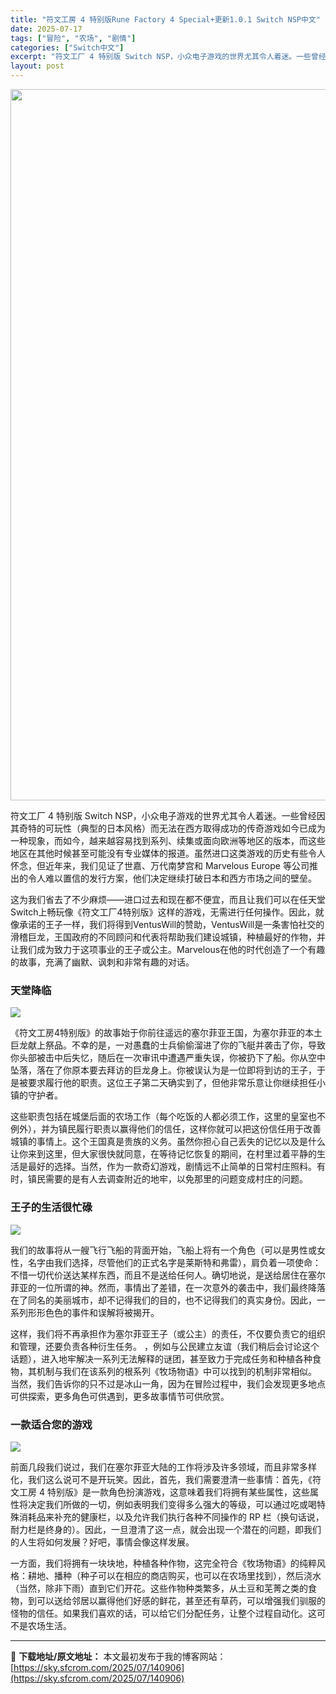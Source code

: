 ```yaml
---
title: "符文工房 4 特别版Rune Factory 4 Special+更新1.0.1 Switch NSP中文"
date: 2025-07-17
tags: ["冒险", "农场", "剧情"]
categories: ["Switch中文"]
excerpt: "符文工厂 4 特别版 Switch NSP，小众电子游戏的世界尤其令人着迷。一些曾经因其奇特的可玩性（典型的日本风格）而无法在西方取得成功的传奇游戏如今已成为一种现象，而如今，越来越容易找到系列、续集或面向欧洲等地区的版本，而这些地区在其他时候甚至可能没有专业媒体的报道。虽然进口这类游戏的历史有些令&hellip;"
layout: post
---
```


<img class="aligncenter size-full wp-image-140907" src="https://sky.sfcrom.com/wp-content/uploads/2025/07/202507171255411.webp" alt="" width="702" height="1138" />

符文工厂 4 特别版 Switch NSP，小众电子游戏的世界尤其令人着迷。一些曾经因其奇特的可玩性（典型的日本风格）而无法在西方取得成功的传奇游戏如今已成为一种现象，而如今，越来越容易找到系列、续集或面向欧洲等地区的版本，而这些地区在其他时候甚至可能没有专业媒体的报道。虽然进口这类游戏的历史有些令人怀念，但近年来，我们见证了世嘉、万代南梦宫和 Marvelous Europe 等公司推出的令人难以置信的发行方案，他们决定继续打破日本和西方市场之间的壁垒。

这为我们省去了不少麻烦——进口过去和现在都不便宜，而且让我们可以在任天堂Switch上畅玩像《符文工厂4特别版》这样的游戏，无需进行任何操作。因此，就像承诺的王子一样，我们将得到VentusWill的赞助，VentusWill是一条害怕社交的滑稽巨龙，王国政府的不同顾问和代表将帮助我们建设城镇，种植最好的作物，并让我们成为致力于这项事业的王子或公主。Marvelous在他的时代创造了一个有趣的故事，充满了幽默、讽刺和非常有趣的对话。
<h3>天堂降临</h3>
<img src="https://img-eshop.cdn.nintendo.net/i/25d807f6e03e567cd8b8e67dcfe77d1d23f955a4b304c17959504dd56cd36982.jpg?w=1000" />

《符文工房4特别版》的故事始于你前往遥远的塞尔菲亚王国，为塞尔菲亚的本土巨龙献上祭品。不幸的是，一对愚蠢的士兵偷偷溜进了你的飞艇并袭击了你，导致你头部被击中后失忆，随后在一次审讯中遭遇严重失误，你被扔下了船。你从空中坠落，落在了你原本要去拜访的巨龙身上。你被误认为是一位即将到访的王子，于是被要求履行他的职责。这位王子第二天确实到了，但他非常乐意让你继续担任小镇的守护者。

这些职责包括在城堡后面的农场工作（每个吃饭的人都必须工作，这里的皇室也不例外），并为镇民履行职责以赢得他们的信任，这样你就可以把这份信任用于改善城镇的事情上。这个王国真是贵族的义务。虽然你担心自己丢失的记忆以及是什么让你来到这里，但大家很快就同意，在等待记忆恢复的期间，在村里过着平静的生活是最好的选择。当然，作为一款奇幻游戏，剧情远不止简单的日常村庄照料。有时，镇民需要的是有人去调查附近的地牢，以免那里的问题变成村庄的问题。
<h3>王子的生活很忙碌</h3>
<img src="https://img-eshop.cdn.nintendo.net/i/7f9867d030f772175ecb37035a7ccf9376b1477a7391bb3a3fcaa5bc83743024.jpg?w=1000" />

我们的故事将从一艘飞行飞船的背面开始，飞船上将有一个角色（可以是男性或女性，名字由我们选择，尽管他们的正式名字是莱斯特和弗雷），肩负着一项使命：不惜一切代价送达某样东西，而且不是送给任何人。确切地说，是送给居住在塞尔菲亚的一位所谓的神。然而，事情出了差错，在一次意外的袭击中，我们最终降落在了同名的美丽城市，却不记得我们的目的，也不记得我们的真实身份。因此，一系列形形色色的事件和误解将被揭开。

这样，我们将不再承担作为塞尔菲亚王子（或公主）的责任，不仅要负责它的组织和管理，还要负责各种衍生任务。 ，例如与公民建立友谊（我们稍后会讨论这个话题），进入地牢解决一系列无法解释的谜团，甚至致力于完成任务和种植各种食物，其机制与我们在该系列的根系列《牧场物语》中可以找到的机制非常相似。 当然，我们告诉你的只不过是冰山一角，因为在冒险过程中，我们会发现更多地点可供探索，更多角色可供遇到，更多故事情节可供欣赏。
<h3>一款适合您的游戏</h3>
<img src="https://img-eshop.cdn.nintendo.net/i/5695be9192232e3c371d14c01e5086598372ab014efe708f9461922fb421fec4.jpg?w=1000" />

前面几段我们说过，我们在塞尔菲亚大陆的工作将涉及许多领域，而且非常多样化，我们这么说可不是开玩笑。因此，首先，我们需要澄清一些事情：首先，《符文工房 4 特别版》是一款角色扮演游戏，这意味着我们将拥有某些属性，这些属性将决定我们所做的一切，例如表明我们变得多么强大的等级，可以通过吃或喝特殊消耗品来补充的健康栏，以及允许我们执行各种不同操作的 RP 栏（换句话说，耐力栏是终身的）。因此，一旦澄清了这一点，就会出现一个潜在的问题，即我们的人生将如何发展？好吧，事情会像这样发展。

一方面，我们将拥有一块块地，种植各种作物，这完全符合《牧场物语》的纯粹风格：耕地、播种（种子可以在相应的商店购买，也可以在农场里找到），然后浇水（当然，除非下雨）直到它们开花。这些作物种类繁多，从土豆和芜菁之类的食物，到可以送给邻居以赢得他们好感的鲜花，甚至还有草药，可以增强我们驯服的怪物的信任。如果我们喜欢的话，可以给它们分配任务，让整个过程自动化。这可不是农场生活。

---
📖 **下载地址/原文地址：** 本文最初发布于我的博客网站：[https://sky.sfcrom.com/2025/07/140906](https://sky.sfcrom.com/2025/07/140906)
